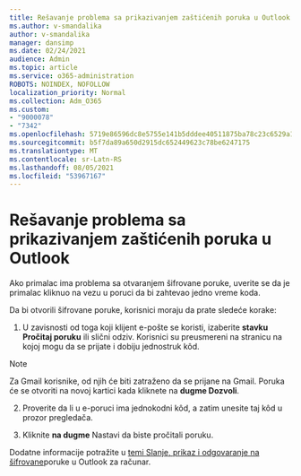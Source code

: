 ```yaml
---
title: Rešavanje problema sa prikazivanjem zaštićenih poruka u Outlook
ms.author: v-smandalika
author: v-smandalika
manager: dansimp
ms.date: 02/24/2021
audience: Admin
ms.topic: article
ms.service: o365-administration
ROBOTS: NOINDEX, NOFOLLOW
localization_priority: Normal
ms.collection: Adm_O365
ms.custom:
- "9000078"
- "7342"
ms.openlocfilehash: 5719e86596dc8e5755e141b5dddee40511875ba78c23c6529a131e9cab118fc8
ms.sourcegitcommit: b5f7da89a650d2915dc652449623c78be6247175
ms.translationtype: MT
ms.contentlocale: sr-Latn-RS
ms.lasthandoff: 08/05/2021
ms.locfileid: "53967167"
---
```

# <a name="fix-problem-of-viewing-protected-message-in-outlook"></a>Rešavanje problema sa prikazivanjem zaštićenih poruka u Outlook

Ako primalac ima problema sa otvaranjem šifrovane poruke, uverite se da je primalac kliknuo na vezu u poruci da bi zahtevao jedno vreme koda.

Da bi otvorili šifrovane poruke, korisnici moraju da prate sledeće korake:

1. U zavisnosti od toga koji klijent e-pošte se koristi, izaberite **stavku Pročitaj poruku** ili slični odziv. Korisnici su preusmereni na stranicu na kojoj mogu da se prijate i dobiju jednostruk kôd.

> [!NOTE]
> Za Gmail korisnike, od njih će biti zatraženo da se prijane na Gmail. Poruka će se otvoriti na novoj kartici kada kliknete na **dugme Dozvoli**.

2. Proverite da li u e-poruci ima jednokodni kôd, a zatim unesite taj kôd u prozor pregledača.

3. Kliknite **na dugme** Nastavi da biste pročitali poruku.

Dodatne informacije potražite u [temi Slanje, prikaz i odgovaranje na šifrovane](https://support.microsoft.com/topic/send-view-and-reply-to-encrypted-messages-in-outlook-for-pc-eaa43495-9bbb-4fca-922a-df90dee51980)poruke u Outlook za računar.


